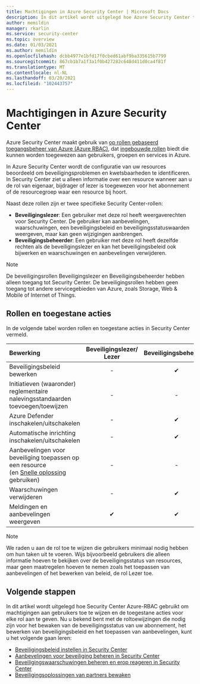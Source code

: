 ```yaml
---
title: Machtigingen in Azure Security Center | Microsoft Docs
description: In dit artikel wordt uitgelegd hoe Azure Security Center toegangsbeheer op basis van rollen gebruikt om machtigingen aan gebruikers toe te wijzen en de toegestane acties voor elke rol aan te geven.
author: memildin
manager: rkarlin
ms.service: security-center
ms.topic: overview
ms.date: 01/03/2021
ms.author: memildin
ms.openlocfilehash: dcbb4977e1bfd17f0cbed61abf9ba335615b7799
ms.sourcegitcommit: 867cb1b7a1f3a1f0b427282c648d411d0ca4f81f
ms.translationtype: MT
ms.contentlocale: nl-NL
ms.lasthandoff: 03/20/2021
ms.locfileid: "102443757"
---
```

# <a name="permissions-in-azure-security-center"></a>Machtigingen in Azure Security Center

Azure Security Center maakt gebruik van [op rollen gebaseerd toegangsbeheer van Azure (Azure RBAC)](../role-based-access-control/role-assignments-portal.md), dat [ingebouwde rollen](../role-based-access-control/built-in-roles.md) biedt die kunnen worden toegewezen aan gebruikers, groepen en services in Azure.

In Azure Security Center wordt de configuratie van uw resources beoordeeld om beveiligingsproblemen en kwetsbaarheden te identificeren. In Security Center ziet u alleen informatie over een resource wanneer aan u de rol van eigenaar, bijdrager of lezer is toegewezen voor het abonnement of de resourcegroep waar een resource bij hoort.

Naast deze rollen zijn er twee specifieke Security Center-rollen:

* **Beveiligingslezer**: Een gebruiker met deze rol heeft weergaverechten voor Security Center. De gebruiker kan aanbevelingen, waarschuwingen, een beveiligingsbeleid en beveiligingsstatuswaarden weergeven, maar kan geen wijzigingen aanbrengen.
* **Beveiligingsbeheerder**: Een gebruiker met deze rol heeft dezelfde rechten als de beveiligingslezer en kan het beveiligingsbeleid ook bijwerken en waarschuwingen en aanbevelingen verwijderen.

> [!NOTE]
> De beveiligingsrollen Beveiligingslezer en Beveiligingsbeheerder hebben alleen toegang tot Security Center. De beveiligingsrollen hebben geen toegang tot andere servicegebieden van Azure, zoals Storage, Web & Mobile of Internet of Things.
>

## <a name="roles-and-allowed-actions"></a>Rollen en toegestane acties

In de volgende tabel worden rollen en toegestane acties in Security Center vermeld.

| Bewerking                                                                                                                                        | Beveiligingslezer/ <br> Lezer | Beveiligingsbeheerder | Resourcegroepinzender/ <br> Resourcegroepeigenaar | Abonnementinzender | Abonnementeigenaar |
|:----------------------------------------------------------------------------------------------------------------------------------------------|:-----------------------------:|:--------------:|:------------------------------------------------------:|:------------------------:|:------------------:|
| Beveiligingsbeleid bewerken                                                                                                                          | -                             | ✔             | -                                                      | -                        | ✔                 |
| Initiatieven (waaronder) reglementaire nalevingsstandaarden toevoegen/toewijzen                                                                           | -                             | -              | -                                                      | -                        | ✔                 |
| Azure Defender inschakelen/uitschakelen                                                                                                               | -                             | ✔             | -                                                      | -                        | ✔                 |
| Automatische inrichting inschakelen/uitschakelen                                                                                                            | -                             | ✔             | -                                                      | ✔                       | ✔                  |
| Aanbevelingen voor beveiliging toepassen op een resource</br> (en [Snelle oplossing](security-center-remediate-recommendations.md#quick-fix-remediation) gebruiken) | -                             | -              | ✔                                                     | ✔                        | ✔                 |
| Waarschuwingen verwijderen                                                                                                                                | -                             | ✔             | -                                                      | ✔                       | ✔                  |
| Meldingen en aanbevelingen weergeven                                                                                                               | ✔                            | ✔              | ✔                                                     | ✔                        | ✔                 |

> [!NOTE]
> We raden u aan de rol toe te wijzen die gebruikers minimaal nodig hebben om hun taken uit te voeren. Wijs bijvoorbeeld gebruikers die alleen informatie hoeven te bekijken over de beveiligingsstatus van resources, maar geen maatregelen hoeven te nemen zoals het toepassen van aanbevelingen of het bewerken van beleid, de rol Lezer toe.
>
>

## <a name="next-steps"></a>Volgende stappen
In dit artikel wordt uitgelegd hoe Security Center Azure-RBAC gebruikt om machtigingen aan gebruikers toe te wijzen en de toegestane acties voor elke rol aan te geven. Nu u bekend bent met de roltoewijzingen die nodig zijn voor het bewaken van de beveiligingsstatus van uw abonnement, het bewerken van beveiligingsbeleid en het toepassen van aanbevelingen, kunt u het volgende gaan leren:

- [Beveiligingsbeleid instellen in Security Center](tutorial-security-policy.md)
- [Aanbevelingen voor beveiliging beheren in Security Center](security-center-recommendations.md)
- [Beveiligingswaarschuwingen beheren en erop reageren in Security Center](security-center-managing-and-responding-alerts.md)
- [Beveiligingsoplossingen van partners bewaken](./security-center-partner-integration.md)
